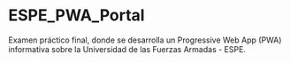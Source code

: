 # ESPE_PWA_Portal
Examen práctico final, donde se desarrolla un Progressive Web App (PWA) informativa sobre la Universidad de las Fuerzas Armadas - ESPE. 
